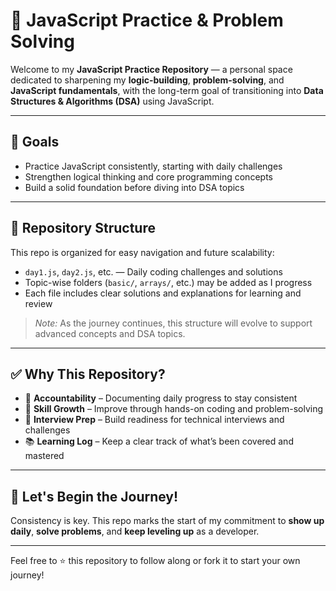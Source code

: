 # 🧠 JavaScript Practice & Problem Solving

Welcome to my **JavaScript Practice Repository** — a personal space dedicated to sharpening my **logic-building**, **problem-solving**, and **JavaScript fundamentals**, with the long-term goal of transitioning into **Data Structures & Algorithms (DSA)** using JavaScript.

---

## 🎯 Goals

- Practice JavaScript consistently, starting with daily challenges  
- Strengthen logical thinking and core programming concepts  
- Build a solid foundation before diving into DSA topics  

---

## 📁 Repository Structure

This repo is organized for easy navigation and future scalability:

- `day1.js`, `day2.js`, etc. — Daily coding challenges and solutions  
- Topic-wise folders (`basic/`, `arrays/`, etc.) may be added as I progress  
- Each file includes clear solutions and explanations for learning and review

> *Note:* As the journey continues, this structure will evolve to support advanced concepts and DSA topics.

---

## ✅ Why This Repository?

- 📌 **Accountability** – Documenting daily progress to stay consistent  
- 💪 **Skill Growth** – Improve through hands-on coding and problem-solving  
- 💼 **Interview Prep** – Build readiness for technical interviews and challenges  
- 📚 **Learning Log** – Keep a clear track of what’s been covered and mastered  

---

## 🚀 Let's Begin the Journey!

Consistency is key. This repo marks the start of my commitment to **show up daily**, **solve problems**, and **keep leveling up** as a developer.


---

Feel free to ⭐ this repository to follow along or fork it to start your own journey!
